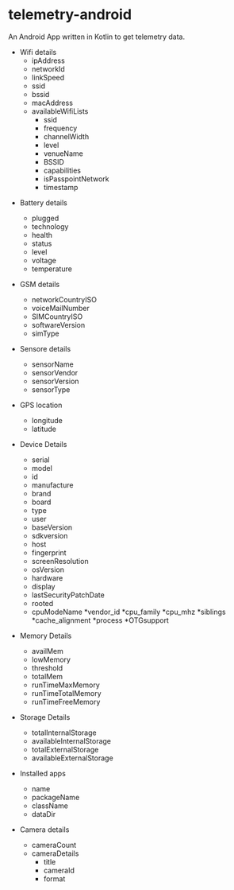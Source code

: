 # telemetry-android
An Android App written in Kotlin to get telemetry data.
 - Wifi details
    - ipAddress
    - networkId
    - linkSpeed
    - ssid
    - bssid
    - macAddress
    - availableWifiLists
      - ssid
      - frequency
      - channelWidth
      - level
      - venueName
      - BSSID
      - capabilities
      - isPasspointNetwork
      - timestamp

* Battery details
    * plugged
    * technology
    * health
    * status
    * level
    * voltage
    * temperature

 * GSM details
    * networkCountryISO
    * voiceMailNumber
    * SIMCountryISO
    * softwareVersion
    * simType

 * Sensore details
    * sensorName
    * sensorVendor
    * sensorVersion
    * sensorType

 * GPS location
    * longitude
    * latitude


  * Device Details
    * serial
    * model
    * id
    * manufacture
    * brand
    * board
    * type
    * user
    * baseVersion
    * sdkversion
    * host
    * fingerprint
    * screenResolution
    * osVersion
    * hardware
    * display
    * lastSecurityPatchDate
    * rooted
    * cpuModeName
    *vendor_id
    *cpu_family
    *cpu_mhz
    *siblings
    *cache_alignment
    *process
    *OTGsupport

* Memory Details
    * availMem
    * lowMemory
    * threshold
    * totalMem
    * runTimeMaxMemory
    * runTimeTotalMemory
    * runTimeFreeMemory

* Storage Details
    * totalInternalStorage
    * availableInternalStorage
    * totalExternalStorage
    * availableExternalStorage

* Installed apps
    * name
    * packageName
    * className
    * dataDir
* Camera details
    * cameraCount
    * cameraDetails
        - title
        - cameraId
        - format